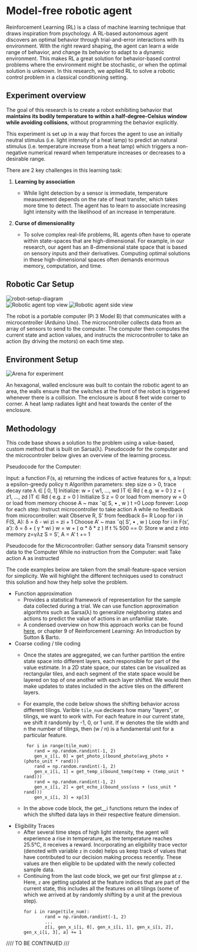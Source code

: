 # Model-free robotic agent

Reinforcement Learning (RL) is a class of machine learning technique that draws inspiration from psychology. A RL-based autonomous agent discovers an optimal behavior through trial-and-error interactions with its environment. With the right reward shaping, the agent can learn a wide range of behavior, and change its behavior to adapt to a dynamic environment. This makes RL a great solution for behavior-based control problems where the environment might be stochastic, or when the optimal solution is unknown. In this research, we applied RL to solve a robotic control problem in a classical conditioning setting.

## Experiment overview

The goal of this research is to create a robot exhibiting behavior that **maintains its bodily temperature to within a half-degree-Celsius window while avoiding collisions**, without programming the behavior explicitly.

This experiment is set up in a way that forces the agent to use an initially neutral stimulus (i.e. light intensity of a heat lamp) to predict an natural stimulus (i.e. temperature increase from a heat lamp) which triggers a non-negative numerical reward when temperature increases or decreases to a desirable range.

There are 2 key challenges in this learning task:

1. **Learning by association**
    - While light detection by a sensor is immediate, temperature measurement depends on the rate of heat transfer, which takes more time to detect. The agent has to learn to associate increasing light intensity with the likelihood of an increase in temperature.

2. **Curse of dimensionality**
    - To solve complex real-life problems, RL agents often have to operate within state-spaces that are high-dimensional. For example, in our research, our agent has an 8-dimensional state space that is based on sensory inputs and their derivatives. Computing optimal solutions in these high-dimensional spaces often demands enormous memory, computation, and time. 

## Robotic Car Setup

![robot-setup-diagram](/img/robot-set-up-diagram)
<br>
![Robotic agent top view](/img/robot-top.jpeg)
![Robotic agent side view](/img/robot-side.jpeg) 

The robot is a portable computer (Pi 3 Model B) that communicates with a microcontroller (Arduino Uno). The microcontroller collects data from an array of sensors to send to the computer. The computer then computes the current state and action values, and instructs the microcontroller to take an action (by driving the motors) on each time step. 

## Environment Setup

![Arena for experiment](/img/arena.jpeg)

An hexagonal, walled enclosure was built to contain the robotic agent to an area, the walls ensure that the switches at the front of the robot is triggered whenever there is a collision. The enclosure is about 8 feet wide corner to corner. A heat lamp radiates light and heat towards the center of the enclosure.

## Methodology
This code base shows a solution to the problem using a value-based, custom method that is built on Sarsa(λ). Pseudocode for the computer and the microcontroler below gives an overview of the learning process. 

Pseudocode for the Computer:

Input: a function F(s, a) returning the indices of active features for s, a Input: a epsilon-greedy policy π
Algorithm parameters: step size α > 0, trace decay rate λ ∈ [ 0, 1] Initialize:
w = ( w1, ..., wd )T ∈ Rd ( e.g. w = 0 ) z = ( z1, ..., zd )T ∈ Rd ( e.g. z = 0 )
Initialize S
z = 0 or load from memory w = 0 or load from memory
choose A ~ max ˆq( S, • , w ) t =0
Loop forever:
    Loop for each step:
        Instruct microcontroller to take action A
        while no feedback from microcontroller: 
            wait
        Observe R, S’ from feedback δ= R
        Loop for i in F(S, A):
            δ = δ - wi
            zi = zi + 1
        Choose A’ ~ max ˆq( S’, • , w )
        Loop for i in F(s’, a’):
            δ = δ + ( γ * wi )
        w = w + ( α * δ * z ) 
        If t % 500 == 0:
            Store w and z into memory z=γ*λ*z
        S = S’, A = A’ t += 1

Pseudocode for the Microcontroller:
Gather sensory data
Transmit sensory data to the Computer 
While no instruction from the Computer:
    wait
Take action A as instructed


The code examples below are taken from the small-feature-space version for simplicity. We will highlight the different techniques used to construct this solution and how they help solve the problem.

- Function approximation
    - Provides a statistical framework of representation for the sample data collected during a trial. We can use function approximation algorithms such as Sarsa(λ) to generalize neighboring states and actions to predict the value of actions in an unfamiliar state. 
    - A condensed overview on how this approach works can be found [here](https://towardsdatascience.com/function-approximation-in-reinforcement-learning-85a4864d566), or chapter 9 of Reinforcement Learning: An Introduction by Sutton & Barto.
- Coarse coding / tile coding
    - Once the states are aggregated, we can further partition the entire state space into different layers, each responsible for part of the value estimate. In a 2D state space, our states can be visualized as rectangular tiles, and each segment of the state space would be layered on top of one another with each layer shifted. We would then make updates to states included in the active tiles on the different layers.
    - For example, the code below shows the shifting behavior across different tilings. Varible `tile_num` declears how many "layers", or tilings, we want to work with. For each feature in our current state, we shift it randomly by -1, 0, or 1 unit. If w denotes the tile width and n the number of tilings, then (w / n) is a fundamental unit for a particular feature.

        ```
         for i in range(tile_num):
            rand = np.random.randint(-1, 2)
            gen_x_i[i, 0] = get_photo_i(bound_photo(avg_photo + (photo_unit * rand)))
            rand = np.random.randint(-1, 2)
            gen_x_i[i, 1] = get_temp_i(bound_temp(temp + (temp_unit * rand)))
            rand = np.random.randint(-1, 2)
            gen_x_i[i, 2] = get_echo_i(bound_uss(uss + (uss_unit * rand)))
            gen_x_i[i, 3] = xp[3]
        ```
    - In the above code block, the get_<feature-name>_i functions return the index of which the shifted data lays in their respective feature dimension. 
-  Eligibility Traces
    - After several time steps of high light intensity, the agent will experience a rise in temperature, as the temperature reaches 25.5°C, it receives a reward. Incorporating an eligibility trace vector (denoted with variable `z` in code) helps us keep track of values that have contributed to our decision making process recently. These values are then eligible to be updated with the newly collected sample data. 
    - Continuing from the last code block, we get our first glimpse at `z`. Here, `z` are getting updated at the feature indices that are part of the current state, this includes all the features on all tilings (some of which we arrived at by randomly shifting by a unit at the previous step).
        ```
        for i in range(tile_num):
                rand = np.random.randint(-1, 2)
                ...
                z[i, gen_x_i[i, 0], gen_x_i[i, 1], gen_x_i[i, 2], gen_x_i[i, 3], a] += 1
        ```
//// TO BE CONTINUED ///
